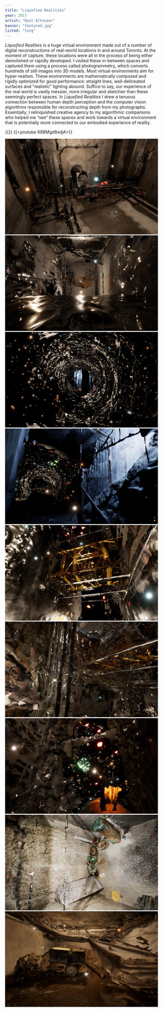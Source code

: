 ```yaml
---
title: "Liquefied Realities"
year: 2017
artist: "Raul Altosaar"
banner: "featured.jpg"
listed: "long"
---
```


*Liquefied Realities* is a huge virtual environment made out of a number of
digital reconstructions of real-world locations in and around Toronto. At the
moment of capture, these locations were all in the process of being either
demolished or rapidly developed. I visited these in-between spaces and captured
them using a process called photogrammetry, which converts hundreds of still
images into 3D models. Most virtual environments aim for hyper-realism. These
environments are mathematically composed and rigidly optimized for good
performance: straight lines, well-delineated surfaces and “realistic” lighting
abound. Suffice to say, our experience of the real world is vastly messier,
more irregular and sketchier than these seemingly perfect spaces. In *Liquefied
Realities* I drew a tenuous connection between human depth perception and the
computer vision algorithms responsible for reconstructing depth from my
photographs. Essentially, I relinquished creative agency to my algorithmic
companions who helped me “see” these spaces and work towards a virtual
environment that is potentially more connected to our embodied experience of
reality.

{{<youtube XB8XwtIgvvg>}}
{{<youtube 69BMgd8xdjA>}}

![image of the piece](1.jpg)
![image of the piece](2.jpg)
![image of the piece](3.jpg)
![image of the piece](4.jpg)
![image of the piece](5.jpg)
![image of the piece](6.jpg)
![image of the piece](7.jpg)
![image of the piece](8.jpg)
![image of the piece](9.jpg)

